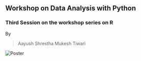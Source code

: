 ## Workshop on Data Analysis with Python
### Third Session on the workshop series on R

By 
> Aayush Shrestha
> Mukesh Tiwari


![Poster]()
